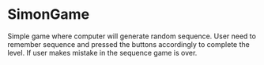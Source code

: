 # SimonGame
Simple game where computer will generate random sequence.
User need to remember sequence and pressed the buttons accordingly to complete the level.
If user makes mistake in the sequence game is over.
